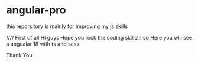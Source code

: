 # angular-pro
this reporsitory is mainly for improving my js skills


//// First of all Hi guys Hope you rock the coding skills!!!
so Here you will see a angualar 18 with ts and scss.

Thank You!